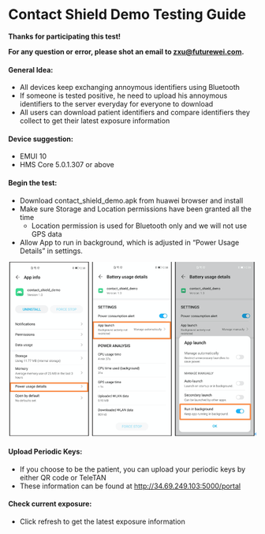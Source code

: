 # Contact Shield Demo Testing Guide

**Thanks for participating this test!**

**For any question or error, please shot an email to zxu@futurewei.com.**

#### General Idea:

- All devices keep exchanging annoymous identifiers using Bluetooth
- If someone is tested positive, he need to upload his annoymous identifiers to the server everyday for everyone to download
- All users can download patient identifiers and compare identifiers they collect to get their latest exposure information

#### Device suggestion:

- EMUI 10
- HMS Core 5.0.1.307 or above

#### Begin the test:

- Download contact_shield_demo.apk from huawei browser and install
- Make sure Storage and Location permissions have been granted all the time
  - Location permission is used for Bluetooth only and we will not use GPS data
- Allow App to run in background, which is adjusted in “Power Usage Details” in settings. 

<img src="run_in_background.png" alt="image-20200821002338062" style="zoom:57%;" />

#### Upload Periodic Keys:

- If you choose to be the patient, you can upload your periodic keys by either QR code or TeleTAN
- These information can be found at http://34.69.249.103:5000/portal

#### Check current exposure:

- Click refresh to get the latest exposure information

